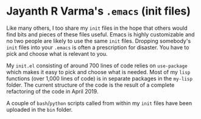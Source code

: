 # Jayanth R Varma's `.emacs` (init files)

Like many others, I too share my `init` files in the hope that others would find bits and pieces of these files useful. Emacs is highly customizable and no two people are likely to use the same `init` files. Dropping somebody's `init` files into your `.emacs` is often a prescription for disaster. You have to pick and choose what is relevant to you.

My `init.el` consisting of around 700 lines of code relies on `use-package` which makes it easy to pick and choose what is needed. Most of my `lisp` functions (over 1,000 lines of code) is in separate packages in the `my-lisp` folder. The current structure of the code is the result of a complete refactoring of the code in April 2019.

A couple of `bash`/`python` scripts called from within my `init` files have been uploaded in the `bin` folder.

